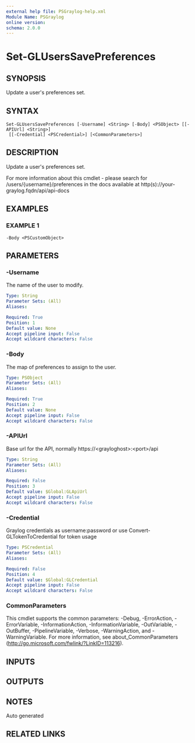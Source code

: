 ```yaml
---
external help file: PSGraylog-help.xml
Module Name: PSGraylog
online version:
schema: 2.0.0
---
```


# Set-GLUsersSavePreferences

## SYNOPSIS
Update a user's preferences set.

## SYNTAX

```
Set-GLUsersSavePreferences [-Username] <String> [-Body] <PSObject> [[-APIUrl] <String>]
 [[-Credential] <PSCredential>] [<CommonParameters>]
```

## DESCRIPTION
Update a user's preferences set.


For more information about this cmdlet - please search for /users/{username}/preferences in the docs available at http(s)://your-graylog.fqdn/api/api-docs

## EXAMPLES

### EXAMPLE 1
```
-Body <PSCustomObject>
```

## PARAMETERS

### -Username
The name of the user to modify.

```yaml
Type: String
Parameter Sets: (All)
Aliases:

Required: True
Position: 1
Default value: None
Accept pipeline input: False
Accept wildcard characters: False
```

### -Body
The map of preferences to assign to the user.

```yaml
Type: PSObject
Parameter Sets: (All)
Aliases:

Required: True
Position: 2
Default value: None
Accept pipeline input: False
Accept wildcard characters: False
```

### -APIUrl
Base url for the API, normally https://\<grayloghost\>:\<port\>/api

```yaml
Type: String
Parameter Sets: (All)
Aliases:

Required: False
Position: 3
Default value: $Global:GLApiUrl
Accept pipeline input: False
Accept wildcard characters: False
```

### -Credential
Graylog credentials as username:password or use Convert-GLTokenToCredential for token usage

```yaml
Type: PSCredential
Parameter Sets: (All)
Aliases:

Required: False
Position: 4
Default value: $Global:GLCredential
Accept pipeline input: False
Accept wildcard characters: False
```

### CommonParameters
This cmdlet supports the common parameters: -Debug, -ErrorAction, -ErrorVariable, -InformationAction, -InformationVariable, -OutVariable, -OutBuffer, -PipelineVariable, -Verbose, -WarningAction, and -WarningVariable.
For more information, see about_CommonParameters (http://go.microsoft.com/fwlink/?LinkID=113216).

## INPUTS

## OUTPUTS

## NOTES
Auto generated

## RELATED LINKS

